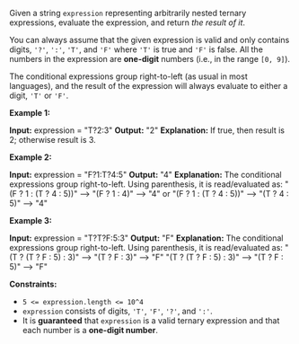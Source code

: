 
Given a string  `expression`  representing arbitrarily nested ternary expressions, evaluate the expression, and return  _the result of it_.

You can always assume that the given expression is valid and only contains digits,  `'?'`,  `':'`,  `'T'`, and  `'F'`  where  `'T'`  is true and  `'F'`  is false. All the numbers in the expression are  **one-digit**  numbers (i.e., in the range  `[0, 9]`).

The conditional expressions group right-to-left (as usual in most languages), and the result of the expression will always evaluate to either a digit,  `'T'`  or  `'F'`.

**Example 1:**

**Input:** expression = "T?2:3"
**Output:** "2"
**Explanation:** If true, then result is 2; otherwise result is 3.

**Example 2:**

**Input:** expression = "F?1:T?4:5"
**Output:** "4"
**Explanation:** The conditional expressions group right-to-left. Using parenthesis, it is read/evaluated as:
"(F ? 1 : (T ? 4 : 5))" --> "(F ? 1 : 4)" --> "4"
or "(F ? 1 : (T ? 4 : 5))" --> "(T ? 4 : 5)" --> "4"

**Example 3:**

**Input:** expression = "T?T?F:5:3"
**Output:** "F"
**Explanation:** The conditional expressions group right-to-left. Using parenthesis, it is read/evaluated as:
"(T ? (T ? F : 5) : 3)" --> "(T ? F : 3)" --> "F"
"(T ? (T ? F : 5) : 3)" --> "(T ? F : 5)" --> "F"

**Constraints:**

-   `5 <= expression.length <= 10^4`
-   `expression`  consists of digits,  `'T'`,  `'F'`,  `'?'`, and  `':'`.
-   It is  **guaranteed**  that  `expression`  is a valid ternary expression and that each number is a  **one-digit number**.